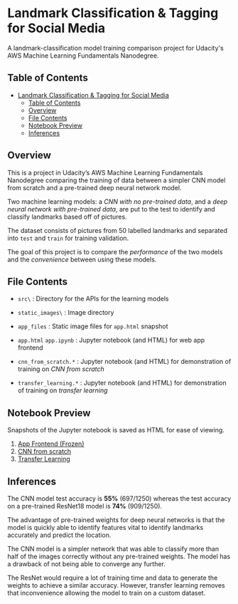 # Landmark Classification & Tagging for Social Media #
A landmark-classification model training comparison project for Udacity's AWS Machine Learning Fundamentals Nanodegree. 

## Table of Contents ##
- [Landmark Classification \& Tagging for Social Media](#landmark-classification--tagging-for-social-media)
  - [Table of Contents](#table-of-contents)
  - [Overview](#overview)
  - [File Contents](#file-contents)
  - [Notebook Preview](#notebook-preview)
  - [Inferences](#inferences)


## Overview<a name="overview"></a> ##
This is a project in Udacity’s AWS Machine Learning Fundamentals Nanodegree comparing the training of data between a simpler CNN model from scratch and a pre-trained deep neural network model.

Two machine learning models: a *CNN with no pre-trained data*, and a *deep neural network with pre-trained data*, are put to the test to identify and classify landmarks based off of pictures.

The dataset consists of pictures from 50 labelled landmarks and separated into `test` and `train` for training validation.

The goal of this project is to compare the *performance* of the two models and the *convenience* between using these models.

## File Contents<a name="file_contents"></a> ##
* `src\` : Directory for the APIs for the learning models

* `static_images\` : Image directory

* `app_files` : Static image files for `app.html` snapshot

* `app.html` `app.ipynb` : Jupyter notebook (and HTML) for web app frontend

* `cnn_from_scratch.*` : Jupyter notebook (and HTML) for demonstration of training on *CNN from scratch*

* `transfer_learning.*` : Jupyter notebook (and HTML) for demonstration of training on *transfer learning*

## Notebook Preview<a name="notebook_preview"></a> ##
Snapshots of the Jupyter notebook is saved as HTML for ease of viewing.  
1. [App Frontend (Frozen)](https://ishanmitra.github.io/landmark-classification-cnn/app.html)
2. [CNN from scratch](https://ishanmitra.github.io/landmark-classification-cnn/cnn_from_scratch.html)
3. [Transfer Learning](https://ishanmitra.github.io/landmark-classification-cnn/transfer_learning.html)


## Inferences<a name="inferences"></a> ##
The CNN model test accuracy is **55%** (697/1250) whereas the test accuracy on a pre-trained ResNet18 model is **74%** (909/1250).

The advantage of pre-trained weights for deep neural networks is that the model is quickly able to identify features vital to identify landmarks accurately and predict the location.

The CNN model is a simpler network that was able to classify more than half of the images correctly without any pre-trained weights. The model has a drawback of not being able to converge any further.

The ResNet would require a lot of training time and data to generate the weights to achieve a similar accuracy. However, transfer learning removes that inconvenience allowing the model to train on a custom dataset.
